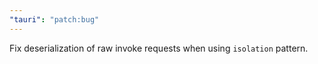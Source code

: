 ```yaml
---
"tauri": "patch:bug"
---
```


Fix deserialization of raw invoke requests when using `isolation` pattern.
